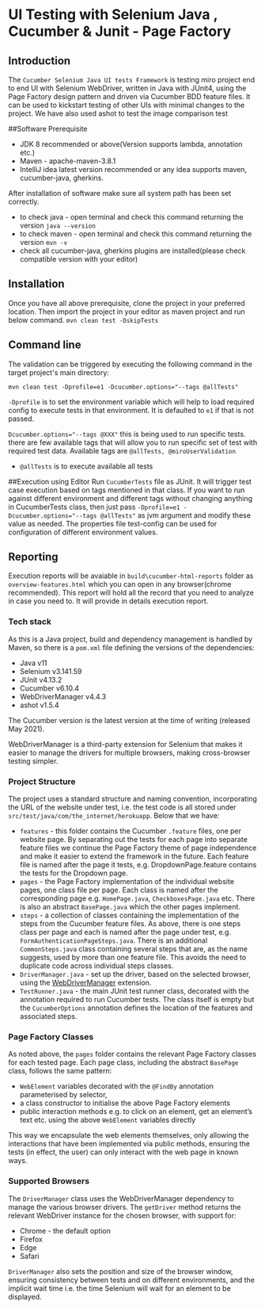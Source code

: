 # UI Testing with Selenium Java , Cucumber & Junit - Page Factory

## Introduction

The `Cucumber Selenium Java UI tests Framework` is testing miro project end to end UI with Selenium WebDriver, written in Java with JUnit4, using the Page Factory design pattern and driven via Cucumber BDD feature files. It can be used to kickstart testing of other UIs with minimal changes to the project. We have also used ashot to test the image comparison test

##Software Prerequisite
- JDK 8 recommended or above(Version supports lambda, annotation etc.)
- Maven - apache-maven-3.8.1
- IntelliJ idea latest version recommended or any idea supports maven, cucumber-java, gherkins.

After installation of software make sure all system path has been set correctly.
- to check java  - open terminal and check this command returning the version `java --version`
- to check maven  - open terminal and check this command returning the version `mvn -v`
- check all cucumber-java, gherkins plugins are installed(please check compatible version with your editor)

## Installation
Once you have all above prerequisite, clone the project in your preferred location. Then import the project in your editor as maven project and run below command.
`mvn clean test -DskipTests`

## Command line

The validation can be triggered by executing the following command in the target project's main directory:
```
mvn clean test -Dprofile=e1 -Dcucumber.options="--tags @allTests"
```

`-Dprofile` is to set the environment variable which will help to load required config to execute tests in that environment. It is defaulted to `e1` if that is not passed.

`Dcucumber.options="--tags @XXX"` this is being used to run specific tests. there are few available tags that will allow you to run specific set of test with required test data.
Available tags are ``@allTests, @miroUserValidation``
- `@allTests` is to execute available all tests


##Execution using Editor
Run `CucumberTests` file as JUnit. It will trigger test case execution based on tags mentioned in that class. If you want to run against different environment and different tags without changing anything in CucumberTests class, then just pass `-Dprofile=e1 -Dcucumber.options="--tags @allTests"` as jvm argument and modify these value as needed.
The properties file test-config can be used for configuration of different environment values.

## Reporting
Execution reports will be avaiable in `build\cucumber-html-reports` folder as `overview-features.html` which you can open in any browser(chrome recommended).
This report will hold all the record that you need to analyze in case you need to. It will provide in details execution report.


### Tech stack
As this is a Java project, build and dependency management is handled by Maven, so there is a `pom.xml` file defining the versions of the dependencies:
* Java v11
* Selenium v3.141.59
* JUnit v4.13.2
* Cucumber v6.10.4
* WebDriverManager v4.4.3
* ashot v1.5.4

The Cucumber version is the latest version at the time of writing (released May 2021).

WebDriverManager is a third-party extension for Selenium that makes it easier to manage the drivers for multiple browsers, making cross-browser testing simpler.


### Project Structure
The project uses a standard structure and naming convention, incorporating the URL of the website under test, i.e. the test code is all stored under `src/test/java/com/the_internet/herokuapp`. Below that we have:
* `features`  - this folder contains the Cucumber `.feature` files, one per website page. By separating out the tests for each page into separate feature files we continue the Page Factory theme of page independence and make it easier to extend the framework in the future. Each feature file is named after the page it tests, e.g. DropdownPage.feature contains the tests for the Dropdown page.
* `pages` - the Page Factory implementation of the individual website pages, one class file per page. Each class is named after the corresponding page e.g. `HomePage.java`, `CheckboxesPage.java` etc. There is also an abstract `BasePage.java` which the other pages implement.
* `steps` - a collection of classes containing the implementation of the steps from the Cucumber feature files. As above, there is one steps class per page and each is named after the page under test, e.g. `FormAuthenticationPageSteps.java`. There is an additional `CommonSteps.java` class containing several steps that are, as the name suggests, used by more than one feature file. This avoids the need to duplicate code across individual steps classes.
* `DriverManager.java` - set up the driver, based on the selected browser, using the [WebDriverManager](https://github.com/bonigarcia/webdrivermanager) extension.
* `TestRunner.java` - the main JUnit test runner class, decorated with the annotation required to run Cucumber tests. The class itself is empty but the `CucumberOptions` annotation defines the location of the features and associated steps.

### Page Factory Classes
As noted above, the `pages` folder contains the relevant Page Factory classes for each tested page. Each page class, including the abstract `BasePage` class, follows the same pattern:
* `WebElement` variables decorated with the `@FindBy` annotation parameterised by selector,
* a class constructor to initialise the above Page Factory elements
* public interaction methods e.g. to click on an element, get an element’s text etc. using the above `WebElement` variables directly

This way we encapsulate the web elements themselves, only allowing the interactions that have been implemented via public methods, ensuring the tests (in effect, the user) can only interact with the web page in known ways.


### Supported Browsers
The `DriverManager` class uses the WebDriverManager dependency to manage the various browser drivers. The `getDriver` method returns the relevant WebDriver instance for the chosen browser, with support for:
* Chrome - the default option
* Firefox
* Edge
* Safari

`DriverManager` also sets the position and size of the browser window, ensuring consistency between tests and on different environments, and the implicit wait time i.e. the time Selenium will wait for an element to be displayed.
